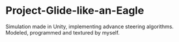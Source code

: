 # Project-Glide-like-an-Eagle
Simulation made in Unity, implementing advance steering algorithms. Modeled, programmed and textured by myself.  
